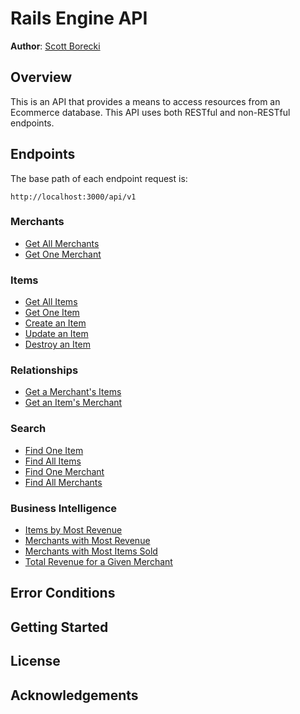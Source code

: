 # Rails Engine API

**Author**: [Scott Borecki](https://github.com/scott-borecki)

## Overview
This is an API that provides a means to access resources from an Ecommerce database.  This API uses both RESTful and non-RESTful endpoints.


## Endpoints

The base path of each endpoint request is:

```
http://localhost:3000/api/v1
```

### Merchants

- [Get All Merchants](/doc/merchants_endpoints.md#get-all-merchants)
- [Get One Merchant](/doc/merchants_endpoints.md#get-one-merchant)

### Items

- [Get All Items](/doc/items_endpoints.md#get-all-items)
- [Get One Item](/doc/items_endpoints.md#get-one-item)
- [Create an Item](/doc/items_endpoints.md#create-an-item)
- [Update an Item](/doc/items_endpoints.md#update-an-item)
- [Destroy an Item](/doc/items_endpoints.md#delete-an-item)

### Relationships

- [Get a Merchant's Items](/doc/relationship_endpoints.md#get-a-merchants-items)
- [Get an Item's Merchant](/doc/relationship_endpoints.md#get-an-items-merchant)

### Search

- [Find One Item](/doc/search_endpoints.md#find-all-items.md)
- [Find All Items](/doc/search_endpoints.md#find-one-item.md)
- [Find One Merchant](/doc/search_endpoints.md#find-all-merchants.md)
- [Find All Merchants](/doc/search_endpoints.md#find-one-merchant.md)

### Business Intelligence

- [Items by Most Revenue](/doc/business_intelligence_endpoints.md#get-items-with-most-revenue)
- [Merchants with Most Revenue](/doc/business_intelligence_endpoints.md#get-merchants-with-most-revenue)
- [Merchants with Most Items Sold](/doc/business_intelligence_endpoints.md#get-merchants-with-most-items-sold)
- [Total Revenue for a Given Merchant](/doc/business_intelligence_endpoints.md#get-total-revenue-for-a-merchant)

## Error Conditions

## Getting Started

## License

## Acknowledgements
